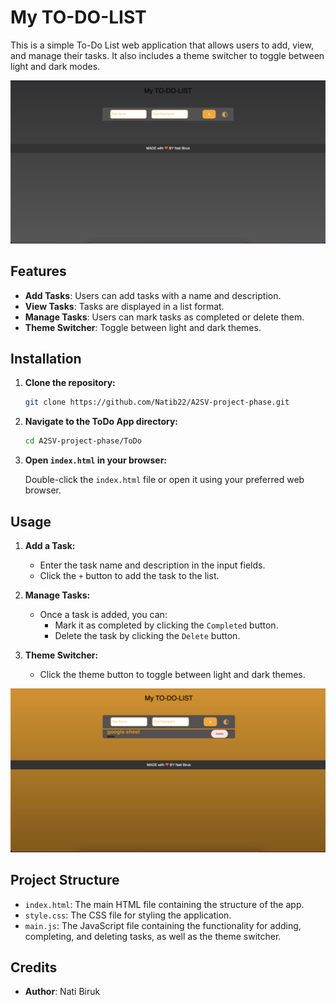 # My TO-DO-LIST

This is a simple To-Do List web application that allows users to add, view, and manage their tasks. It also includes a theme switcher to toggle between light and dark modes.

![alt text](<Screenshot 2024-08-05 at 10.31.50 in the morning.png>)

## Features

- **Add Tasks**: Users can add tasks with a name and description.
- **View Tasks**: Tasks are displayed in a list format.
- **Manage Tasks**: Users can mark tasks as completed or delete them.
- **Theme Switcher**: Toggle between light and dark themes.

## Installation

1. **Clone the repository:**

   ```bash
   git clone https://github.com/Natib22/A2SV-project-phase.git
   ```

2. **Navigate to the ToDo App directory:**

   ```bash
   cd A2SV-project-phase/ToDo
   ```

3. **Open `index.html` in your browser:**

   Double-click the `index.html` file or open it using your preferred web browser.

## Usage

1. **Add a Task:**

   - Enter the task name and description in the input fields.
   - Click the `+` button to add the task to the list.

2. **Manage Tasks:**

   - Once a task is added, you can:
     - Mark it as completed by clicking the `Completed` button.
     - Delete the task by clicking the `Delete` button.

3. **Theme Switcher:**
   - Click the theme button to toggle between light and dark themes.

![alt text](<Screenshot 2024-08-05 at 9.22.05 in the morning.png>)

## Project Structure

- `index.html`: The main HTML file containing the structure of the app.
- `style.css`: The CSS file for styling the application.
- `main.js`: The JavaScript file containing the functionality for adding, completing, and deleting tasks, as well as the theme switcher.

## Credits

- **Author**: Nati Biruk
